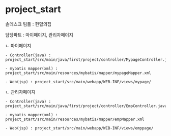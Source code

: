 # project_start

솔데스크 팀플 : 헌혈의집

담당파트 : 마이페이지, 관리자페이지

  ㄴ 마이페이지
  
    - Controller(java) : project_start/src/main/java/first/project/controller/MypageController.java
    
    - mybatis mapper(xml) : project_start/src/main/resources/mybatis/mapper/mypageMapper.xml
    
    - Web(jsp) : project_start/src/main/webapp/WEB-INF/views/mypage/
    
    
  ㄴ 관리자페이지
  
    - Controller(java) : project_start/src/main/java/first/project/controller/EmpController.java
    
    - mybatis mapper(xml) : project_start/src/main/resources/mybatis/mapper/empMapper.xml
    
    - Web(jsp) : project_start/src/main/webapp/WEB-INF/views/emppage/
